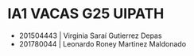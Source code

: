 # IA1 VACAS G25 UIPATH

- 201504443 | Virginia Saraí Gutierrez Depas
- 201780044 | Leonardo Roney Martinez Maldonado